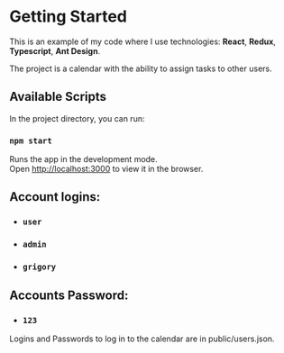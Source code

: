 # Getting Started

This is an example of my code where I use technologies: **React**, **Redux**, **Typescript**, **Ant Design**.

The project is a calendar with the ability to assign tasks to other users.

## Available Scripts

In the project directory, you can run:

### `npm start`

Runs the app in the development mode.\
Open [http://localhost:3000](http://localhost:3000) to view it in the browser.


## Account logins:
- ### `user`
- ### `admin`
- ### `grigory`

## Accounts Password:
- ### `123`

Logins and Passwords to log in to the calendar are in public/users.json.

